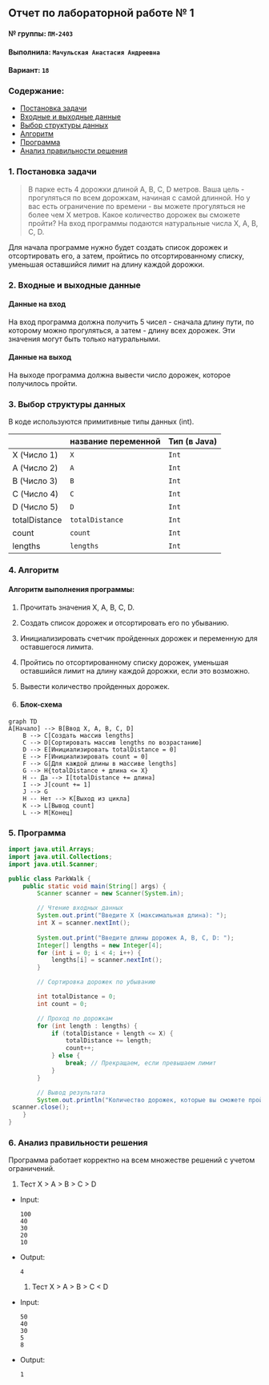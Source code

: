## Отчет по лабораторной работе № 1

#### № группы: `ПМ-2403`

#### Выполнила: `Мачульская Анастасия Андреевна`

#### Вариант: `18`

### Cодержание:

- [Постановка задачи](#1-постановка-задачи)
- [Входные и выходные данные](#2-входные-и-выходные-данные)
- [Выбор структуры данных](#3-выбор-структуры-данных)
- [Алгоритм](#4-алгоритм)
- [Программа](#5-программа)
- [Анализ правильности решения](#6-анализ-правильности-решения)

### 1. Постановка задачи

> В парке есть 4 дорожки длиной A, B, C, D метров. Ваша цель -
прогуляться по всем дорожкам, начиная с самой длинной. Но у вас есть
ограничение по времени - вы можете прогуляться не более чем X метров.
Какое количество дорожек вы сможете пройти? На вход программы подаются
натуральные числа X, A, B, C, D.

Для начала программе нужно будет создать список дорожек и отсортировать его, а затем, пройтись по отсортированному списку, уменьшая оставшийся лимит на длину каждой дорожки.


### 2. Входные и выходные данные

#### Данные на вход

На вход программа должна получить 5 чисел - сначала длину пути, по которому можно прогуляться, а затем - длину всех дорожек. Эти значения могут быть только натуральными.

#### Данные на выход

На выходе программа должна вывести число дорожек, которое получилось пройти.

### 3. Выбор структуры данных

В коде используются примитивные типы данных (int).

|             | название переменной | Тип (в Java) | 
|-------------|---------------------|--------------|
| X (Число 1) | `X`                 | `Int`        |
| A (Число 2) | `A`                 | `Int`        | 
| B (Число 3) | `B`                 | `Int`        |
| C (Число 4) | `C`                 | `Int`        | 
| D (Число 5) | `D`                 | `Int`        |
|totalDistance| `totalDistance`     | `Int`        | 
|count        | `count`             | `Int`        | 
|lengths      | `lengths`           | `Int`        | 

### 4. Алгоритм

#### Алгоритм выполнения программы:

1. Прочитать значения X, A, B, C, D.

2. Создать список дорожек и отсортировать его по убыванию.

3. Инициализировать счетчик пройденных дорожек и переменную для оставшегося лимита.

4. Пройтись по отсортированному списку дорожек, уменьшая оставшийся лимит на длину каждой дорожки, если это возможно.
  
5. Вывести количество пройденных дорожек.

   
7. #### Блок-схема

```mermaid
graph TD
A[Начало] --> B[Ввод X, A, B, C, D]
    B --> C[Создать массив lengths]
    C --> D[Сортировать массив lengths по возрастанию]
    D --> E[Инициализировать totalDistance = 0]
    E --> F[Инициализировать count = 0]
    F --> G[Для каждой длины в массиве lengths]
    G --> H{totalDistance + длина <= X}
    H -- Да --> I[totalDistance += длина]
    I --> J[count += 1]
    J --> G
    H -- Нет --> K[Выход из цикла]
    K --> L[Вывод count]
    L --> M[Конец]
 ```

### 5. Программа

```java
import java.util.Arrays;
import java.util.Collections;
import java.util.Scanner;

public class ParkWalk {
    public static void main(String[] args) {
        Scanner scanner = new Scanner(System.in);

        // Чтение входных данных
        System.out.print("Введите X (максимальная длина): ");
        int X = scanner.nextInt();
        
        System.out.print("Введите длины дорожек A, B, C, D: ");
        Integer[] lengths = new Integer[4];
        for (int i = 0; i < 4; i++) {
            lengths[i] = scanner.nextInt();
        }

        // Сортировка дорожек по убыванию 

        int totalDistance = 0;
        int count = 0;

        // Проход по дорожкам
        for (int length : lengths) {
            if (totalDistance + length <= X) {
                totalDistance += length;
                count++;
            } else {
                break; // Прекращаем, если превышаем лимит
            }
        }

        // Вывод результата
        System.out.println("Количество дорожек, которые вы сможете пройти: " + count);
 scanner.close();
    }
}
 ```

### 6. Анализ правильности решения

Программа работает корректно на всем множестве решений с учетом ограничений.

1. Тест X > A > B > C > D

- Input:
    ```
    100
    40
    30
    20
    10
    ```

- Output:
    ```
    4
    ```

    1. Тест X > A > B > C < D

- Input:
    ```
    50
    40
    30
    5
    8
    ```

- Output:
    ```
    1
    ```
   
